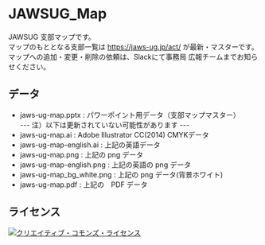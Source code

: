 # JAWSUG_Map
JAWSUG 支部マップです。  
マップのもととなる支部一覧は https://jaws-ug.jp/act/ が最新・マスターです。  
マップへの追加・変更・削除の依頼は、Slackにて事務局 広報チームまでお知らせください。

## データ

* jaws-ug-map.pptx : パワーポイント用データ（支部マップマスター）  
--- 注）以下は更新されていない可能性があります ---
* jaws-ug-map.ai : Adobe Illustrator CC(2014) CMYKデータ
* jaws-ug-map-english.ai : 上記の英語データ
* jaws-ug-map.png : 上記の png データ
* jaws-ug-map-english.png : 上記の英語の png データ
* jaws-ug-map_bg_white.png : 上記の png データ(背景ホワイト)
* jaws-ug-map.pdf : 上記の　PDF データ

## ライセンス
<a rel="license" href="http://creativecommons.org/licenses/by-nc/4.0/"><img alt="クリエイティブ・コモンズ・ライセンス" style="border-width:0" src="https://i.creativecommons.org/l/by-nc/4.0/88x31.png" /></a>
